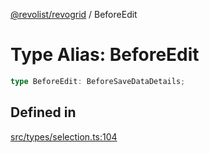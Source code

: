 [@revolist/revogrid](README.md) / BeforeEdit

# Type Alias: BeforeEdit

```ts
type BeforeEdit: BeforeSaveDataDetails;
```

## Defined in

[src/types/selection.ts:104](https://github.com/revolist/revogrid/blob/a348821be3a2642110f5dc893d4bd9cba16c5101/src/types/selection.ts#L104)

